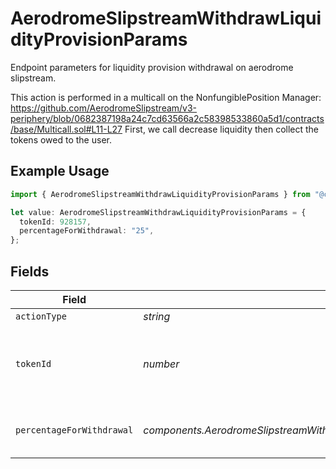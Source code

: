 # AerodromeSlipstreamWithdrawLiquidityProvisionParams

Endpoint parameters for liquidity provision withdrawal on aerodrome slipstream.

This action is performed in a multicall on the NonfungiblePosition Manager: https://github.com/AerodromeSlipstream/v3-periphery/blob/0682387198a24c7cd63566a2c58398533860a5d1/contracts/base/Multicall.sol#L11-L27
First, we call decrease liquidity then collect the tokens owed to the user.

## Example Usage

```typescript
import { AerodromeSlipstreamWithdrawLiquidityProvisionParams } from "@compass-labs/api-sdk/models/components";

let value: AerodromeSlipstreamWithdrawLiquidityProvisionParams = {
  tokenId: 928157,
  percentageForWithdrawal: "25",
};
```

## Fields

| Field                                                                                   | Type                                                                                    | Required                                                                                | Description                                                                             | Example                                                                                 |
| --------------------------------------------------------------------------------------- | --------------------------------------------------------------------------------------- | --------------------------------------------------------------------------------------- | --------------------------------------------------------------------------------------- | --------------------------------------------------------------------------------------- |
| `actionType`                                                                            | *string*                                                                                | :heavy_minus_sign:                                                                      | N/A                                                                                     |                                                                                         |
| `tokenId`                                                                               | *number*                                                                                | :heavy_check_mark:                                                                      | Token ID of the NFT representing the liquidity provisioned position.                    |                                                                                         |
| `percentageForWithdrawal`                                                               | *components.AerodromeSlipstreamWithdrawLiquidityProvisionParamsPercentageForWithdrawal* | :heavy_check_mark:                                                                      | How much liquidity to take out in percentage.                                           | 25                                                                                      |